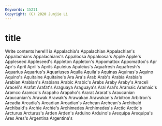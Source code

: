 ```yaml
---
Keywords: 15211
Copyright: (C) 2020 Junjie Li
---
```


# title

Write contents here!!!
ia 
Appalachia's 
Appalachian 
Appalachian's 
Appalachians 
Appalachians's
Appaloosa 
Appaloosa's 
Apple 
Apple's 
Appleseed 
Appleseed's 
Appleton 
Appleton's 
Appomattox 
Appomattox's
Apr 
Apr's 
April 
April's 
Aprils 
Apuleius 
Apuleius's 
Aquafresh 
Aquafresh's 
Aquarius
Aquarius's 
Aquariuses 
Aquila 
Aquila's 
Aquinas 
Aquinas's 
Aquino 
Aquino's 
Aquitaine 
Aquitaine's
Ara 
Ara's 
Arab 
Arab's 
Arabia 
Arabia's 
Arabian 
Arabian's 
Arabians 
Arabic
Arabic's 
Arabs 
Araby 
Araby's 
Araceli 
Araceli's 
Arafat 
Arafat's 
Araguaya 
Araguaya's
Aral 
Aral's 
Aramaic 
Aramaic's 
Aramco 
Aramco's 
Arapaho 
Arapaho's 
Ararat 
Ararat's
Araucanian 
Araucanian's 
Arawak 
Arawak's 
Arawakan 
Arawakan's 
Arbitron 
Arbitron's 
Arcadia 
Arcadia's
Arcadian 
Arcadian's 
Archean 
Archean's 
Archibald 
Archibald's 
Archie 
Archie's 
Archimedes 
Archimedes's
Arctic 
Arctic's 
Arcturus 
Arcturus's 
Arden 
Arden's 
Arduino 
Arduino's 
Arequipa 
Arequipa's
Ares 
Ares's 
Argentina 
Argentina's 
